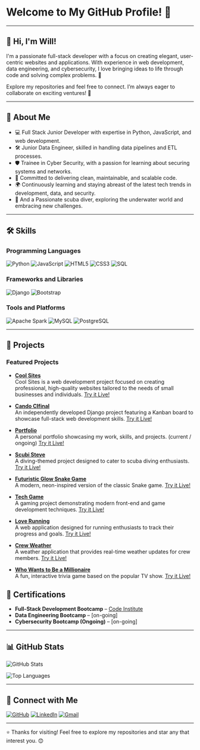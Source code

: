 # Welcome to My GitHub Profile! 👋

---

## 👋 Hi, I'm Will!  
I'm a passionate full-stack developer with a focus on creating elegant, user-centric websites and applications. With experience in web development, data engineering, and cybersecurity, I love bringing ideas to life through code and solving complex problems. 🚀

Explore my repositories and feel free to connect. I’m always eager to collaborate on exciting ventures! 🌟

---

## 🚀 About Me
- 💻 Full Stack Junior Developer with expertise in Python, JavaScript, and web development.
- 🛠️ Junior Data Engineer, skilled in handling data pipelines and ETL processes.
- 🛡️ Trainee in Cyber Security, with a passion for learning about securing systems and networks.
- 🎯 Committed to delivering clean, maintainable, and scalable code.
- 🌍 Continuously learning and staying abreast of the latest tech trends in development, data, and security.
- 🌊 And a Passionate scuba diver, exploring the underwater world and embracing new challenges.

---

## 🛠️ Skills

### Programming Languages
![Python](https://img.shields.io/badge/Python-3776AB?style=for-the-badge&logo=python&logoColor=white)
![JavaScript](https://img.shields.io/badge/JavaScript-F7DF1E?style=for-the-badge&logo=javascript&logoColor=black)
![HTML5](https://img.shields.io/badge/HTML5-E34F26?style=for-the-badge&logo=html5&logoColor=white)
![CSS3](https://img.shields.io/badge/CSS3-1572B6?style=for-the-badge&logo=css3&logoColor=white)
![SQL](https://img.shields.io/badge/SQL-4479A1?style=for-the-badge&logo=postgresql&logoColor=white)

### Frameworks and Libraries
![Django](https://img.shields.io/badge/Django-092E20?style=for-the-badge&logo=django&logoColor=white)
![Bootstrap](https://img.shields.io/badge/Bootstrap-7952B3?style=for-the-badge&logo=bootstrap&logoColor=white)

### Tools and Platforms
![Apache Spark](https://img.shields.io/badge/Apache%20Spark-E25A1C?style=for-the-badge&logo=apachespark&logoColor=white)
![MySQL](https://img.shields.io/badge/MySQL-4479A1?style=for-the-badge&logo=mysql&logoColor=white)
![PostgreSQL](https://img.shields.io/badge/PostgreSQL-336791?style=for-the-badge&logo=postgresql&logoColor=white)

---

## 🌟 Projects

### Featured Projects


- **[Cool Sites](https://github.com/wgwhitecoding/CoolSites)**  
 Cool Sites is a web development project focused on creating professional, high-quality websites tailored to the needs of small businesses and individuals.
 [Try it Live!](https://wgwhitecoding.github.io/CoolSites/)

  
- **[Cando CIfinal](https://github.com/wgwhitecoding/Cando-CIfinal)**  
  An independently developed Django project featuring a Kanban board to showcase full-stack web development skills.
  [Try it Live!](https://cando-ci-6dea2075e664.herokuapp.com/accounts/login/)

- **[Portfolio](https://github.com/wgwhitecoding/portfolio)**  
  A personal portfolio showcasing my work, skills, and projects. (current / ongoing)
  [Try it Live!](https://cando-ci-6dea2075e664.herokuapp.com/accounts/login/)

- **[Scubi Steve](https://github.com/wgwhitecoding/scubisteve)**  
  A diving-themed project designed to cater to scuba diving enthusiasts.
  [Try it Live!](https://wgwhitecoding.github.io/scubisteve/)

- **[Futuristic Glow Snake Game](https://github.com/wgwhitecoding/snake)**  
  A modern, neon-inspired version of the classic Snake game.
  [Try it Live!](https://wgwhitecoding.github.io/snake/)


- **[Tech Game](https://github.com/wgwhitecoding/tech_game)**  
  A gaming project demonstrating modern front-end and game development techniques.
  [Try it Live!](https://wgwhitecoding.github.io/tech_game/)
  
  
- **[Love Running](https://github.com/wgwhitecoding/Love-Running)**  
  A web application designed for running enthusiasts to track their progress and goals.
  [Try it Live!](https://wgwhitecoding.github.io/Love-Running/)

- **[Crew Weather](https://github.com/ChrissyLV/crew-weather)**  
  A weather application that provides real-time weather updates for crew members.
  [Try it Live!](https://github.com/ChrissyLV/crew-weather)

- **[Who Wants to Be a Millionaire](https://github.com/wgwhitecoding/who-wants-to-be-a-millionaire)**  
  A fun, interactive trivia game based on the popular TV show.
  [Try it Live!](https://wgwhitecoding.github.io/Who-Wants-To-Be-A-Millionaire/)
 



## 🏅 Certifications  
- **Full-Stack Development Bootcamp** – [Code Institute]([https://codeinstitute.net](https://www.credential.net/836b8c9a-476f-41ca-a3be-abe512bdfd22#acc.wAy4P98S))  
- **Data Engineering Bootcamp** – [on-going]  
- **Cybersecurity Bootcamp (Ongoing)** – [on-going]  

---

## 📊 GitHub Stats
![GitHub Stats](https://github-readme-stats.vercel.app/api?username=wgwhitecoding&show_icons=true&theme=radical)

![Top Languages](https://github-readme-stats.vercel.app/api/top-langs/?username=wgwhitecoding&layout=compact&theme=radical)

---

## 🤝 Connect with Me

[![GitHub](https://img.shields.io/badge/GitHub-181717?style=for-the-badge&logo=github&logoColor=white)](https://github.com/wgwhitecoding)
[![LinkedIn](https://img.shields.io/badge/LinkedIn-0077B5?style=for-the-badge&logo=linkedin&logoColor=white)](https://www.linkedin.com/in/walidwillwhite/)
[![Gmail](https://img.shields.io/badge/Gmail-D14836?style=for-the-badge&logo=gmail&logoColor=white)](mailto:walidwillwhite@gmail.com)


---

⭐️ Thanks for visiting! Feel free to explore my repositories and star any that interest you. 😊

